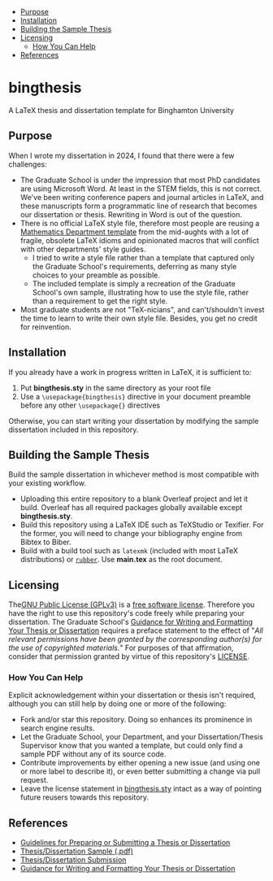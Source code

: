 <!-- vscode-markdown-toc -->
* [Purpose](#Purpose)
* [Installation](#Installation)
* [Building the Sample Thesis](#BuildingtheSampleThesis)
* [Licensing](#Licensing)
	* [How You Can Help](#HowYouCanHelp)
* [References](#References)

<!-- vscode-markdown-toc-config
	numbering=false
	autoSave=true
	/vscode-markdown-toc-config -->
<!-- /vscode-markdown-toc -->

# bingthesis
A LaTeX thesis and dissertation template for Binghamton University

## <a name='Purpose'></a>Purpose

When I wrote my dissertation in 2024, I found that there were a few challenges:

- The Graduate School is under the impression that most PhD candidates are using Microsoft Word. At least in the STEM fields, this is not correct. We've been writing conference papers and journal articles in LaTeX, and these manuscripts form a programmatic line of research that becomes our dissertation or thesis. Rewriting in Word is out of the question.
- There is no official LaTeX style file, therefore most people are reusing a [Mathematics Department template](https://www2.math.binghamton.edu/p/gd/dissertation) from the mid-aughts with a lot of fragile, obsolete LaTeX idioms and opinionated macros that will conflict with other departments' style guides. 
    - I tried to write a style file rather than a template that captured only the Graduate School's requirements, deferring as many style choices to your preamble as possible. 
    - The included template is simply a recreation of the Graduate School's own sample, illustrating how to use the style file, rather than a requirement to get the right style.
- Most graduate students are not "TeX-nicians", and can't/shouldn't invest the time to learn to write their own style file. Besides, you get no credit for reinvention.

## <a name='Installation'></a>Installation

If you already have a work in progress written in LaTeX, it is sufficient to:

1. Put **bingthesis.sty** in the same directory as your root file
2. Use a `\usepackage{bingthesis}` directive in your document preamble before any other `\usepackage{}` directives

Otherwise, you can start writing your dissertation by modifying the sample dissertation included in this repository.

## <a name='BuildingtheSampleThesis'></a>Building the Sample Thesis

Build the sample dissertation in whichever method is most compatible with your existing workflow.

- Uploading this entire repository to a blank Overleaf project and let it build. Overleaf has all required packages globally available except **bingthesis.sty**.
- Build this repository using a LaTeX IDE such as TeXStudio or Texifier. For the former, you will need to change your bibliography engine from Bibtex to Biber.
- Build with a build tool such as `latexmk` (included with most LaTeX distributions) or [`rubber`](https://gitlab.com/latex-rubber/rubber/). Use **main.tex** as the root document.

## <a name='Licensing'></a>Licensing

The[GNU Public License (GPLv3)](https://www.gnu.org/licenses/gpl-3.0.html) is a [free software license](https://www.gnu.org/philosophy/free-sw.en.html).
Therefore you have the right to use this repository's code freely while preparing your dissertation.
The Graduate School's [Guidance for Writing and Formatting Your Thesis or Dissertation](https://drive.google.com/file/d/1yx6AU93JfRZ-AdCzgGcTfemUZ1QhvvAX/view?pli=1) requires a preface statement to the effect of "_All relevant permissions have been granted by the corresponding author(s) for the use of copyrighted materials._"
For purposes of that affirmation, consider that permission granted by virtue of this repository's [LICENSE](https://github.com/colematt/bingthesis/blob/main/LICENSE).

### <a name='HowYouCanHelp'></a>How You Can Help
Explicit acknowledgement within your dissertation or thesis isn't required, although you can still help by doing one or more of the following:

- Fork and/or star this repository. Doing so enhances its prominence in search engine results.
- Let the Graduate School, your Department, and your Dissertation/Thesis Supervisor know that you wanted a template, but could only find a sample PDF without any of its source code.
- Contribute improvements by either opening a new issue (and using one or more label to describe it), or even better submitting a change via pull request.
- Leave the license statement in [bingthesis.sty](https://github.com/colematt/bingthesis/blob/main/bingthesis.sty) intact as a way of pointing future reusers towards this repository.

## <a name='References'></a>References

- [Guidelines for Preparing or Submitting a Thesis or Dissertation](https://www.binghamton.edu/grad-school/policies-and-procedures/manual/thesis-dissertation.html)
- [Thesis/Dissertation Sample (.pdf)](https://www.binghamton.edu/grad-school/pdf/thesis_dissertation_template.pdf)
- [Thesis/Dissertation Submission](https://www.binghamton.edu/grad-school/academic-support/submit-thesis-dissertation.html)
- [Guidance for Writing and Formatting Your Thesis or Dissertation](https://drive.google.com/file/d/1yx6AU93JfRZ-AdCzgGcTfemUZ1QhvvAX/view?pli=1)
